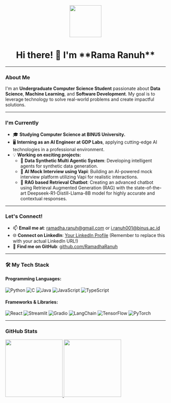 <div id="header" align="center">
  <img src="https://media.giphy.com/media/M9gbBkN88CtA21vkVQ/giphy.gif" width="100"/>
  <h1>Hi there! 👋 I'm **Rama Ranuh**</h1>
</div>

---

### About Me

I'm an **Undergraduate Computer Science Student** passionate about **Data Science**, **Machine Learning**, and **Software Development**. My goal is to leverage technology to solve real-world problems and create impactful solutions.

---

### I'm Currently

* 🎓 **Studying Computer Science at BINUS University.**
* 🖥️ **Interning as an AI Engineer at GDP Labs**, applying cutting-edge AI technologies in a professional environment.
* 💡 **Working on exciting projects:**
    * 🤖 **Data Synthetic Multi Agentic System**: Developing intelligent agents for synthetic data generation.
    * 🤖 **AI Mock Interview using Vapi**: Building an AI-powered mock interview platform utilizing Vapi for realistic interactions.
    * 🤖 **RAG based Retrieval Chatbot**: Creating an advanced chatbot using Retrieval Augmented Generation (RAG) with the state-of-the-art Deepseek-R1-Distill-Llama-8B model for highly accurate and contextual responses.

---

### Let's Connect!

* 📫 **Email me at**: [ramadha.ranuh@gmail.com](mailto:ramadha.ranuh@gmail.com) or [i.ranuh001@binus.ac.id](mailto:i.ranuh001@binus.ac.id)
* 🌐 **Connect on LinkedIn**: [Your LinkedIn Profile](https://www.linkedin.com/in/yourprofile/) (Remember to replace this with your actual LinkedIn URL!)
* 🐙 **Find me on GitHub**: [github.com/RamadhaRanuh](https://github.com/RamadhaRanuh)

---

### 🛠️ My Tech Stack

#### Programming Languages:

<p align="left">
  <img src="https://img.shields.io/badge/-Python-3776AB?logo=python&logoColor=white" alt="Python">
  <img src="https://img.shields.io/badge/-C-A8B9CC?logo=c&logoColor=white" alt="C">
  <img src="https://img.shields.io/badge/-Java-007396?logo=java&logoColor=white" alt="Java">
  <img src="https://img.shields.io/badge/-JavaScript-F7DF1E?logo=javascript&logoColor=black" alt="JavaScript">
  <img src="https://img.shields.io/badge/-TypeScript-3178C6?logo=typescript&logoColor=white" alt="TypeScript">
</p>

#### Frameworks & Libraries:

<p align="left">
  <img src="https://img.shields.io/badge/-React-61DAFB?logo=react&logoColor=black" alt="React">
  <img src="https://img.shields.io/badge/-Streamlit-FF4B4B?logo=streamlit&logoColor=white" alt="Streamlit">
  <img src="https://img.shields.io/badge/-Gradio-FF6F00?logo=gradio&logoColor=white" alt="Gradio">
  <img src="https://img.shields.io/badge/-LangChain-2A7953?logo=langchain&logoColor=white" alt="LangChain">
  <img src="https://img.shields.io/badge/-TensorFlow-FF6F00?logo=tensorflow&logoColor=white" alt="TensorFlow">
  <img src="https://img.shields.io/badge/-PyTorch-EE4C2C?logo=pytorch&logoColor=white" alt="PyTorch">
</p>

---

### GitHub Stats

<p align="left">
<a href="https://github.com/RamadhaRanuh">
  <img height="180em" src="https://github-readme-stats-eight-theta.vercel.app/api?username=RamadhaRanuh&show_icons=true&theme=algolia&include_all_commits=true&count_private=true"/>
  <img height="180em" src="https://github-readme-stats-eight-theta.vercel.app/api/top-langs/?username=RamadhaRanuh&layout=compact&langs_count=8&theme=algolia"/>
</a>
</p>
